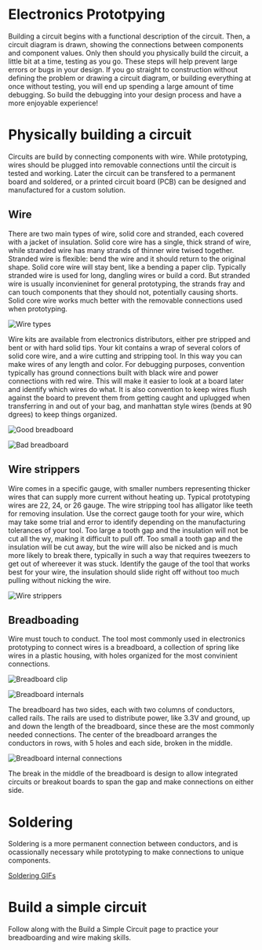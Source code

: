 # Electronics Prototpying

Building a circuit begins with a functional description of the circuit. Then, a circuit diagram is drawn, showing the connections between components and component values. Only then should you physically build the circuit, a little bit at a time, testing as you go. These steps will help prevent large errors or bugs in your design. If you go straight to construction without defining the problem or drawing a circuit diagram, or building everything at once without testing, you will end up spending a large amount of time debugging. So build the debugging into your design process and have a more enjoyable experience!

# Physically building a circuit

Circuits are build by connecting components with wire. While prototyping, wires should be plugged into removable connections until the circuit is tested and working. Later the circuit can be transfered to a permanent board and soldered, or a printed circuit board (PCB) can be designed and manufactured for a custom solution.

## Wire

There are two main types of wire, solid core and stranded, each covered with a jacket of insulation. Solid core wire has a single, thick strand of wire, while stranded wire has many strands of thinner wire twised together. Stranded wire is flexible: bend the wire and it should return to the original shape. Solid core wire will stay bent, like a bending a paper clip. Typically stranded wire is used for long, dangling wires or build a cord. But stranded wire is usually inconvieninet for general prototyping, the strands fray and can touch components that they should not, potentially causing shorts. Solid core wire works much better with the removable connections used when prototyping.

![Wire types](images/wire-types.jpg)

Wire kits are available from electronics distributors, either pre stripped and bent or with hard solid tips. Your kit contains a wrap of several colors of solid core wire, and a wire cutting and stripping tool. In this way you can make wires of any length and color. For debugging purposes, convention typically has ground connections built with black wire and power connections with red wire. This will make it easier to look at a board later and identify which wires do what. It is also convention to keep wires flush against the board to prevent them from getting caught and uplugged when transferring in and out of your bag, and manhattan style wires (bends at 90 dgrees) to keep things organized.

![Good breadboard](images/good-circuit.jpeg)

![Bad breadboard](images/bad-circuit.jpeg)

## Wire strippers
Wire comes in a specific gauge, with smaller numbers representing thicker wires that can supply more current without heating up. Typical prototyping wires are 22, 24, or 26 gauge. The wire stripping tool has alligator like teeth for removing insulation. Use the correct gauge tooth for your wire, which may take some trial and error to identify depending on the manufacturing tolerances of your tool. Too large a tooth gap and the insulation will not be cut all the wy, making it difficult to pull off. Too small a tooth gap and the insulation will be cut away, but the wire will also be nicked and is much more likely to break there, typically in such a way that requires tweezers to get out of whereever it was stuck. Identify the gauge of the tool that works best for your wire, the insulation should slide right off without too much pulling without nicking the wire.

![Wire strippers](/images/wire-strippers.jpg)

## Breadboading

Wire must touch to conduct. The tool most commonly used in electronics prototyping to connect wires is a breadboard, a collection of spring like wires in a plastic housing, with holes organized for the most convinient connections.

![Breadboard clip](/images/clips.png)

![Breadboard internals](/images/breadboard-internals.png)

The breadboard has two sides, each with two columns of conductors, called rails. The rails are used to distribute power, like 3.3V and ground, up and down the length of the breadboard, since these are the most commonly needed connections. The center of the breadboard arranges the conductors in rows, with 5 holes and each side, broken in the middle.

![Breadboard internal connections](/images/breadboard-connections.png)

The break in the middle of the breadboard is design to allow integrated circuits or breakout boards to span the gap and make connections on either side.

# Soldering

Soldering is a more permanent connection between conductors, and is ocassionally necessary while prototyping to make connections to unique components.

[Soldering GIFs](http://hades.mech.northwestern.edu/index.php/EDI_Bootcamp)

# Build a simple circuit

Follow along with the Build a Simple Circuit page to practice your breadboarding and wire making skills.
